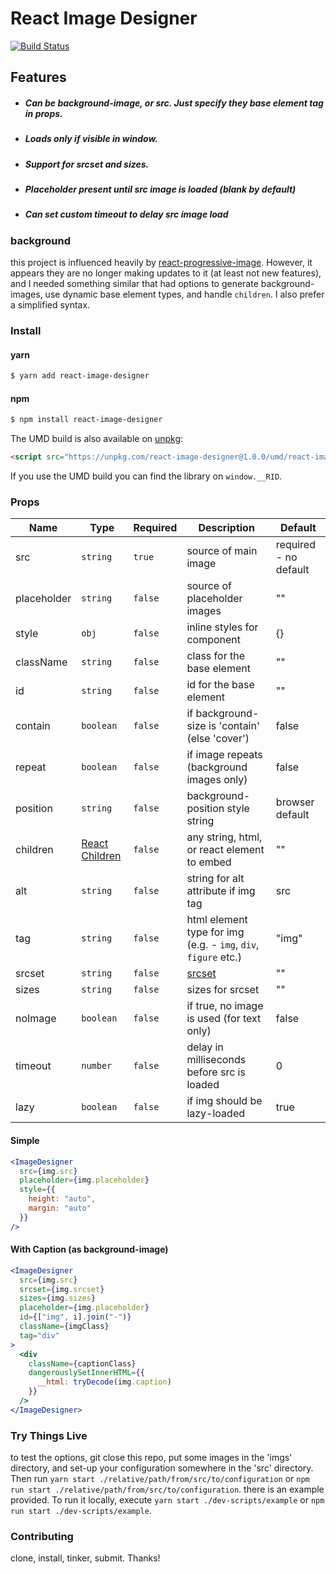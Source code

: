 # React Image Designer

[![Build Status](https://travis-ci.org/LongStoryMedia/react-image-designer.svg?branch=master)](https://travis-ci.org/LongStoryMedia/react-image-designer)

## Features

- ##### Can be background-image, or src. Just specify they base element tag in props.
- ##### Loads only if visible in window.
- ##### Support for srcset and sizes.
- ##### Placeholder present until src image is loaded (blank by default)
- ##### Can set custom timeout to delay src image load

### background

this project is influenced heavily by [react-progressive-image](https://www.npmjs.com/package/react-progressive-image). However, it appears they are no longer making updates to it (at least not new features), and I needed something similar that had options to generate background-images, use dynamic base element types, and handle `children`. I also prefer a simplified syntax.

### Install

#### yarn
```sh
$ yarn add react-image-designer
```

#### npm
```sh
$ npm install react-image-designer
```

The UMD build is also available on [unpkg](https://unpkg.com):

```html
<script src="https://unpkg.com/react-image-designer@1.0.0/umd/react-image-designer.min.js"></script>
```

If you use the UMD build you can find the library on `window.__RID`.

### Props

| Name | Type | Required | Description | Default |
| -- | -- | -- | -- | -- |
| src | `string` | `true`   | source of main image | required - no default |
| placeholder | `string` | `false`  | source of placeholder images | "" |
| style | `obj` | `false`  | inline styles for component | {} |
| className | `string` | `false`  | class for the base element | "" |
| id | `string` | `false`  | id for the base element | "" |
| contain | `boolean` | `false`  | if background-size is 'contain' (else 'cover') | false |
| repeat | `boolean` | `false`  | if image repeats (background images only) | false |
| position | `string` | `false`  | background-position style string | browser default |
| children | [React Children](https://reactjs.org/docs/react-api.html#reactchildren) | `false`  | any string, html, or react element to embed | "" |
| alt | `string` | `false`  | string for alt attribute if img tag | src |
| tag | `string` | `false`  | html element type for img (e.g. - `img`, `div`, `figure` etc.) | "img" |
| srcset | `string` | `false`  | [srcset](https://developer.mozilla.org/en-US/docs/Web/HTML/Element/img#attr-srcset) | "" |
| sizes | `string` | `false`  | sizes for srcset | "" |
| noImage | `boolean` | `false`  | if true, no image is used (for text only) | false |
| timeout | `number` | `false`  | delay in milliseconds before src is loaded | 0 |
| lazy | `boolean` | `false`  | if img should be lazy-loaded | true |

#### Simple

```jsx
<ImageDesigner
  src={img.src}
  placeholder={img.placeholder}
  style={{
    height: "auto",
    margin: "auto"
  }}
/>
```

#### With Caption (as background-image)

```jsx
<ImageDesigner
  src={img.src}
  srcset={img.srcset}
  sizes={img.sizes}
  placeholder={img.placeholder}
  id={["img", i].join("-")}
  className={imgClass}
  tag="div"
>
  <div
    className={captionClass}
    dangerouslySetInnerHTML={{
      __html: tryDecode(img.caption)
    }}
  />
</ImageDesigner>
```

### Try Things Live
to test the options, git close this repo, put some images in the 'imgs' directory, and set-up your configuration somewhere in the 'src' directory. Then run ``yarn start ./relative/path/from/src/to/configuration`` or ``npm run start ./relative/path/from/src/to/configuration``. there is an example provided. To run it locally, execute ``yarn start ./dev-scripts/example`` or ``npm run start ./dev-scripts/example``.

### Contributing
clone, install, tinker, submit. Thanks!
